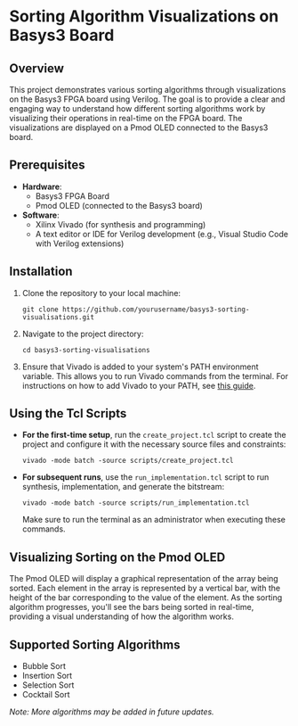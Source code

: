 # Sorting Algorithm Visualizations on Basys3 Board

## Overview
This project demonstrates various sorting algorithms through visualizations on the Basys3 FPGA board using Verilog. The goal is to provide a clear and engaging way to understand how different sorting algorithms work by visualizing their operations in real-time on the FPGA board. The visualizations are displayed on a Pmod OLED connected to the Basys3 board.

## Prerequisites
- **Hardware**: 
  - Basys3 FPGA Board
  - Pmod OLED (connected to the Basys3 board)
- **Software**: 
  - Xilinx Vivado (for synthesis and programming)
  - A text editor or IDE for Verilog development (e.g., Visual Studio Code with Verilog extensions)

## Installation
1. Clone the repository to your local machine:
   ```
   git clone https://github.com/yourusername/basys3-sorting-visualisations.git
   ```
2. Navigate to the project directory:
   ```
   cd basys3-sorting-visualisations
   ```
3. Ensure that Vivado is added to your system's PATH environment variable. This allows you to run Vivado commands from the terminal. For instructions on how to add Vivado to your PATH, see [this guide](./PATH_INSTRUCTIONS.md).

## Using the Tcl Scripts
- **For the first-time setup**, run the `create_project.tcl` script to create the project and configure it with the necessary source files and constraints:
  ```
  vivado -mode batch -source scripts/create_project.tcl
  ```
- **For subsequent runs**, use the `run_implementation.tcl` script to run synthesis, implementation, and generate the bitstream:
  ```
  vivado -mode batch -source scripts/run_implementation.tcl
  ```
  Make sure to run the terminal as an administrator when executing these commands.

## Visualizing Sorting on the Pmod OLED
The Pmod OLED will display a graphical representation of the array being sorted. Each element in the array is represented by a vertical bar, with the height of the bar corresponding to the value of the element. As the sorting algorithm progresses, you'll see the bars being sorted in real-time, providing a visual understanding of how the algorithm works.

## Supported Sorting Algorithms
- Bubble Sort
- Insertion Sort
- Selection Sort
- Cocktail Sort

*Note: More algorithms may be added in future updates.*

